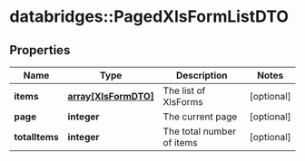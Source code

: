 # databridges::PagedXlsFormListDTO


## Properties
Name | Type | Description | Notes
------------ | ------------- | ------------- | -------------
**items** | [**array[XlsFormDTO]**](XlsFormDTO.md) | The list of XlsForms | [optional] 
**page** | **integer** | The current page | [optional] 
**totalItems** | **integer** | The total number of items | [optional] 



